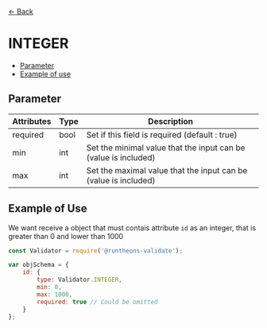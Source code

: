 [<- Back](https://github.com/iamousseni/runtheons-validate/tree/2.4.3#type)

# INTEGER

- [Parameter](https://github.com/iamousseni/runtheons-validate/tree/2.4.3/doc/integer#parameter)
- [Example of use](https://github.com/iamousseni/runtheons-validatetree/2.4.3/doc/integer#example-of-use)

## Parameter

| Attributes | Type | Description                                                     |
| ---------- | ---- | --------------------------------------------------------------- |
| required   | bool | Set if this field is required (default : true)                  |
| min        | int  | Set the minimal value that the input can be (value is included) |
| max        | int  | Set the maximal value that the input can be (value is included) |

## Example of Use

We want receive a object that must contais attribute `id` as an integer, that is greater than 0 and lower than 1000

```javascript
const Validator = require('@runtheons-validate');

var objSchema = {
	id: {
		type: Validator.INTEGER,
		min: 0,
		max: 1000,
		required: true // Could be omitted
	}
};
```
